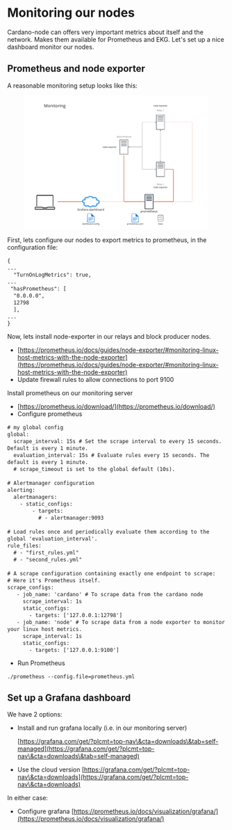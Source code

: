 # Monitoring our nodes

Cardano-node can offers very important metrics about itself and the network. Makes them  available for Prometheus and EKG. Let's set up a nice dashboard monitor our nodes.&#x20;

## Prometheus and node exporter

A reasonable monitoring setup looks like this:

<figure><img src=".gitbook/assets/monitoring.png" alt=""><figcaption></figcaption></figure>

First, lets configure our nodes to export metrics to prometheus, in the configuration file:

```
{
...
  "TurnOnLogMetrics": true,
...
 "hasPrometheus": [
  "0.0.0.0",
  12798
  ],
...
}
```

Now, lets install node-exporter in our relays and block producer nodes.&#x20;

* [https://prometheus.io/docs/guides/node-exporter/#monitoring-linux-host-metrics-with-the-node-exporter](https://prometheus.io/docs/guides/node-exporter/#monitoring-linux-host-metrics-with-the-node-exporter)
* Update firewall rules to allow connections to port 9100



Install prometheus on our monitoring server

* [https://prometheus.io/download/](https://prometheus.io/download/)
* Configure prometheus

```
# my global config
global:
  scrape_interval: 15s # Set the scrape interval to every 15 seconds. Default is every 1 minute.
  evaluation_interval: 15s # Evaluate rules every 15 seconds. The default is every 1 minute.
  # scrape_timeout is set to the global default (10s).

# Alertmanager configuration
alerting:
  alertmanagers:
    - static_configs:
        - targets:
          # - alertmanager:9093

# Load rules once and periodically evaluate them according to the global 'evaluation_interval'.
rule_files:
  # - "first_rules.yml"
  # - "second_rules.yml"

# A scrape configuration containing exactly one endpoint to scrape:
# Here it's Prometheus itself.
scrape_configs:
   - job_name: 'cardano' # To scrape data from the cardano node
     scrape_interval: 1s
     static_configs:
       - targets: ['127.0.0.1:12798']
   - job_name: 'node' # To scrape data from a node exporter to monitor your linux host metrics.
     scrape_interval: 1s
     static_configs:
       - targets: ['127.0.0.1:9100']
```

* Run Prometheus

```
./prometheus --config.file=prometheus.yml
```

## Set up a Grafana dashboard

We have 2 options:

*   Install and run grafana locally (i.e. in our monitoring server)&#x20;

    [https://grafana.com/get/?plcmt=top-nav\&cta=downloads\&tab=self-managed](https://grafana.com/get/?plcmt=top-nav\&cta=downloads\&tab=self-managed)
* Use the cloud version [https://grafana.com/get/?plcmt=top-nav\&cta=downloads](https://grafana.com/get/?plcmt=top-nav\&cta=downloads)

In either case:&#x20;

* Configure grafana [https://prometheus.io/docs/visualization/grafana/](https://prometheus.io/docs/visualization/grafana/)

